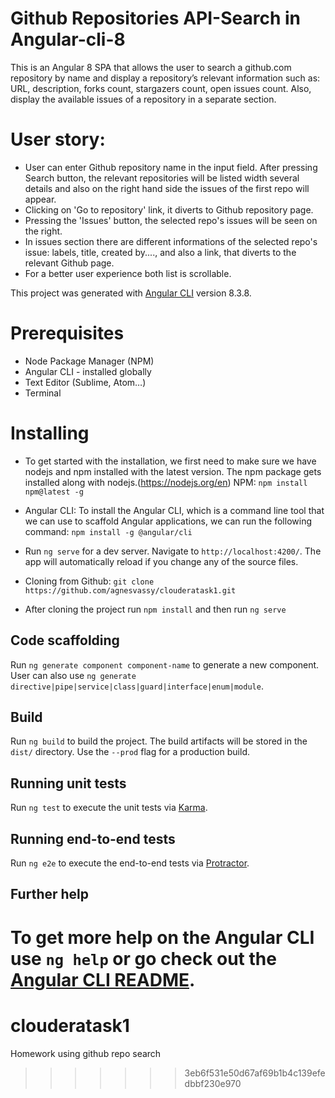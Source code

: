 
# Github Repositories API-Search in Angular-cli-8

This is an Angular 8 SPA that allows the user to search a github.com repository by name and display a repository’s relevant information such as: URL, description, forks count, stargazers count, open issues count. 
Also, display the available issues of a repository in a separate section.

# User story:
- User can enter Github repository name in the input field. After pressing Search button, the relevant repositories will be   listed width several details and also on the right hand side the issues of the first repo will appear.
- Clicking on 'Go to repository' link, it diverts to Github repository page.
- Pressing the 'Issues' button, the selected repo's issues will be seen on the right.
- In issues section there are different informations of the selected repo's issue: labels, title, created by...., and also a   link, that diverts to the relevant Github page.
- For a better user experience both list is scrollable. 


This project was generated with [Angular CLI](https://github.com/angular/angular-cli) version 8.3.8.

# Prerequisites
- Node Package Manager (NPM)
- Angular CLI - installed globally
- Text Editor (Sublime, Atom…)
- Terminal

# Installing
- To get started with the installation, we first need to make sure we have nodejs and npm installed with the latest version.     The npm package gets installed along with nodejs.(https://nodejs.org/en) 
  NPM: `npm install npm@latest -g`
- Angular CLI: To install the Angular CLI, which is a command line tool that we can use to scaffold Angular applications, we     can run the following command: `npm install -g @angular/cli`
- Run `ng serve` for a dev server. Navigate to `http://localhost:4200/`. The app will automatically reload if you change any     of the source files.

- Cloning from Github: `git clone https://github.com/agnesvassy/clouderatask1.git`
- After cloning the project run `npm install` and then run `ng serve`


## Code scaffolding

Run `ng generate component component-name` to generate a new component. User can also use `ng generate directive|pipe|service|class|guard|interface|enum|module`.

## Build

Run `ng build` to build the project. The build artifacts will be stored in the `dist/` directory. Use the `--prod` flag for a production build.

## Running unit tests

Run `ng test` to execute the unit tests via [Karma](https://karma-runner.github.io).

## Running end-to-end tests

Run `ng e2e` to execute the end-to-end tests via [Protractor](http://www.protractortest.org/).

## Further help

To get more help on the Angular CLI use `ng help` or go check out the [Angular CLI README](https://github.com/angular/angular-cli/blob/master/README.md).
=======
# clouderatask1
Homework using github repo search
>>>>>>> 3eb6f531e50d67af69b1b4c139efedbbf230e970
